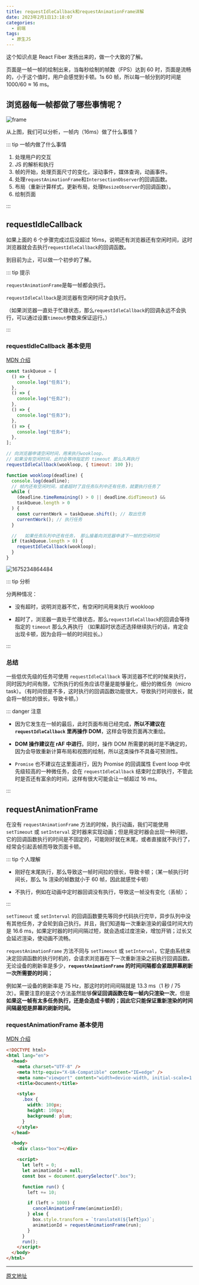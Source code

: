 ```yaml
---
title: requestIdleCallback和requestAnimationFrame详解
date: 2023年2月1日13:18:07
categories:
  - 前端
tags:
  - 原生JS
---
```


<custom-header/>

这个知识点是 React Fiber 发扬出来的，做一个大致的了解。

页面是一帧一帧的绘制出来，当每秒绘制的帧数（FPS）达到 60 时，页面是流畅的，小于这个值时，用户会感觉到卡顿。1s 60 帧，所以每一帧分到的时间是 1000/60 ≈ 16 ms。

## 浏览器每一帧都做了哪些事情呢？

![frame](./images/frame.png)

从上图，我们可以分析，一帧内（16ms）做了什么事情？

::: tip 一帧内做了什么事情

1. 处理用户的交互
2. JS 的解析和执行
3. 帧的开始，处理页面尺寸的变化，滚动事件，媒体查询，动画事件。
4. 处理`requestAnimationFrame`和`IntersectionObserver`的回调函数。
5. 布局（重新计算样式，更新布局，处理`ResizeObserver`的回调函数）。
6. 绘制页面

:::

## requestIdleCallback

如果上面的 6 个步骤完成过后没超过 16ms，说明还有浏览器还有空闲时间，这时浏览器就会去执行`requestIdleCallback`的回调函数。

到目前为止，可以做一个初步的了解。

::: tip 提示

`requestAnimationFrame`是每一帧都会执行。

`requestIdleCallback`是浏览器有空闲时间才会执行。

（如果浏览器一直处于忙碌状态，那么`requestIdleCallback`的回调永远不会执行，可以通过设置`timeout`参数来保证运行。）

:::

### requestIdleCallback 基本使用

[MDN 介绍](https://developer.mozilla.org/zh-CN/docs/Web/API/Window/requestIdleCallback)

```js
const taskQueue = [
  () => {
    console.log("任务1");
  },
  () => {
    console.log("任务2");
  },
  () => {
    console.log("任务3");
  },
  () => {
    console.log("任务4");
  },
];

// 向浏览器申请空闲时间，用来执行wookloop，
// 如果没有空闲时间，此时会等待指定的 timeout 那么久再执行
requestIdleCallback(wookloop, { timeout: 100 });

function wookloop(deadline) {
  console.log(deadline);
  // 帧内还有空闲时间，或者超时了且任务队列中还有任务，就要执行任务了
  while (
    (deadline.timeRemaining() > 0 || deadline.didTimeout) &&
    taskQueue.length > 0
  ) {
    const currentWork = taskQueue.shift(); // 取出任务
    currentWork(); // 执行任务
  }

  //   如果任务队列中还有任务， 那么接着向浏览器申请下一帧的空闲时间
  if (taskQueue.length > 0) {
    requestIdleCallback(wookloop);
  }
}
```

![1675234864484](./images/1675234864484.png)

::: tip 分析

分两种情况：

- 没有超时，说明浏览器不忙，有空闲时间用来执行 wookloop

- 超时了，浏览器一直处于忙碌状态，那么`requestIdleCallback`的回调会等待指定的 `timeout` 那么久再执行 （如果超时状态还选择继续执行的话，肯定会出现卡顿，因为会将一帧的时间拉长。）

:::

### 总结

一些低优先级的任务可使用 `requestIdleCallback` 等浏览器不忙的时候来执行，同时因为时间有限，它所执行的任务应该尽量是能够量化，细分的微任务（micro task）。（有时间但是不多，这时执行的回调函数功能很大，导致执行时间很长，就会将一帧拉的很长，导致卡顿。）

::: danger 注意

- 因为它发生在一帧的最后，此时页面布局已经完成，**所以不建议在 `requestIdleCallback` 里再操作 DOM**，这样会导致页面再次重绘。

- **DOM 操作建议在 rAF 中进行**。同时，操作 DOM 所需要的耗时是不确定的，因为会导致重新计算布局和视图的绘制，所以这类操作不具备可预测性。

- `Promise` 也不建议在这里面进行，因为 Promise 的回调属性 Event loop 中优先级较高的一种微任务，会在 `requestIdleCallback` 结束时立即执行，不管此时是否还有富余的时间，这样有很大可能会让一帧超过 16 ms。

:::

## requestAnimationFrame

在没有 `requestAnimationFrame` 方法的时候，执行动画，我们可能使用 `setTimeout` 或 `setInterval` 定时器来实现动画；但是用定时器会出现一种问题，它的回调函数执行的时间是不固定的，可能刚好就在末尾，或者直接就不执行了，经常会引起丢帧而导致页面卡顿。

::: tip 个人理解

- 刚好在末尾执行，那么导致这一帧时间拉的很长，导致卡顿；（某一帧执行时间长，那么 1s 渲染的帧数就小于 60 帧，因此就感觉卡顿）

- 不执行，例如在动画中定时器回调没有执行，导致这一帧没有变化（丢帧）；

:::

`setTimeout` 或 `setInterval` 的回调函数要先等同步代码执行完毕，异步队列中没有其他任务，才会轮到自己执行。并且，我们知道每一次重新渲染的最佳时间大约是 16.6 ms，如果定时器的时间间隔过短，就会造成过度渲染，增加开销；过长又会延迟渲染，使动画不流畅。

`requestAnimationFrame` 方法不同与 `setTimeout` 或 `setInterval`，它是由系统来决定回调函数的执行时机的，会请求浏览器在下一次重新渲染之前执行回调函数。无论设备的刷新率是多少，**`requestAnimationFrame` 的时间间隔都会紧跟屏幕刷新一次所需要的时间**；

例如某一设备的刷新率是 75 Hz，那这时的时间间隔就是 13.3 ms（1 秒 / 75 次）。需要注意的是这个方法虽然能够**保证回调函数在每一帧内只渲染一次**，但是**如果这一帧有太多任务执行，还是会造成卡顿的；因此它只能保证重新渲染的时间间隔最短是屏幕的刷新时间。**

### requestAnimationFrame 基本使用

[MDN 介绍](https://developer.mozilla.org/zh-CN/docs/Web/API/Window/requestAnimationFrame)

```html
<!DOCTYPE html>
<html lang="en">
  <head>
    <meta charset="UTF-8" />
    <meta http-equiv="X-UA-Compatible" content="IE=edge" />
    <meta name="viewport" content="width=device-width, initial-scale=1.0" />
    <title>Document</title>

    <style>
      .box {
        width: 100px;
        height: 100px;
        background: plum;
      }
    </style>
  </head>

  <body>
    <div class="box"></div>

    <script>
      let left = 0;
      let animationId = null;
      const box = document.querySelector(".box");

      function run() {
        left += 10;

        if (left > 1000) {
          cancelAnimationFrame(animationId);
        } else {
          box.style.transform = `translateX(${left}px)`;
          animationId = requestAnimationFrame(run);
        }
      }
      run();
    </script>
  </body>
</html>
```

---

[原文地址](https://juejin.cn/post/6844903848981577735)
